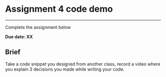 # Assignment 4 code demo

---

<aside>

Complete the assignment below

</aside>

**Due date: XX**

## Brief

Take a code snippet you designed from another class, record a video where you explain 3 decisions you made while writing your code.
